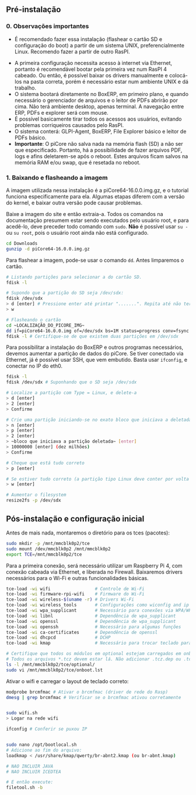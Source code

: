 ## Pré-instalação

### 0. Observações importantes

- É recomendado fazer essa instalação (flashear o cartão SD e configuração do boot) a partir de um sistema UNIX, preferencialmente Linux. Recomendo fazer a partir de outro RasPI.

* A primeira configuração necessita acesso à internet via Ethernet, portanto é recomendável bootar pela primeira vez num RasPI 4 cabeado. Ou então, é possível baixar os drivers manualmente e colocá-los na pasta correta, porém é necessário estar num ambiente UNIX e dá trabalho.
* O sistema bootará diretamente no BoxERP, em primeiro plano, e quando necessário o gerenciador de arquivos e o leitor de PDFs abrirão por cima. Não terá ambiente desktop, apenas terminal. A navegação entre ERP, PDFs e explorer será com mouse.
* É possível basicamente tirar todos os acessos aos usuários, evitando problemas corriqueiros causados pelo RasPI.
* O sistema conterá: GLPI-Agent, BoxERP, File Explorer básico e leitor de PDFs básico.
* **Importante**: O piCore não salva nada na memória flash (SD) a não ser que especificado. Portanto, há a possibilidade de fazer arquivos PDF, logs e afins deletarem-se após o reboot. Estes arquivos ficam salvos na memória RAM e/ou swap, que é resetada no reboot.

### 1. Baixando e flasheando a imagem

A imagem utilizada nessa instalação é a piCore64-16.0.0.img.gz, e o tutorial funciona especificamente para ela. Algumas etapas diferem com a versão do kernel, e baixar outra versão pode causar problemas.

Baixe a imagem do site e então extraia-a. Todos os comandos na documentação presumem estar sendo executados pelo usuário root, e para acedê-lo, deve preceder todo comando com `sudo`. **Não** é possível usar ``su -`` ou ``su root``, pois o usuário root ainda não está configurado.

``````bash
cd Downloads
gunzip -d piCore64-16.0.0.img.gz
``````

Para flashear a imagem, pode-se usar o comando `dd`. Antes limparemos o cartão. 
``````bash
# Listando partições para selecionar a do cartão SD.
fdisk -l

# Supondo que a partição do SD seja /dev/sdx:
fdisk /dev/sdx
> d [enter] # Pressione enter até printar ".......". Repita até não ter mais partições.
> w

# Flasheando o cartão
cd ~LOCALIZAÇÃO_DO_PICORE_IMG~
dd if=piCore64-16.0.0.img of=/dev/sdx bs=1M status=progress conv=fsync
fdisk -l # Certifique-se de que existem duas partições em /dev/sdx
``````

Para possibilitar a instalação do BoxERP e outros programas necessários, devemos aumentar a partição de dados do piCore. Se tiver conectado via Ethernet, já é possível usar SSH, que vem embutido. Basta usar `ifconfig`, e conectar no IP do eth0.

``````bash
fdisk -l
fdisk /dev/sdx # Suponhando que o SD seja /dev/sdx

# Localize a partição com Type = Linux, e delete-a
> d [enter]
> 2 [enter]
> Confirme

# Crie uma partição iniciando-se no exato bloco que iniciava a deletada.
> n [enter]
> p [enter]
> 2 [enter]
> ~bloco que iniciava a partição deletada~ [enter]
> 10000000 [enter] (dez milhões)
> Confirme

# Cheque que está tudo correto
> p [enter]

# Se estiver tudo correto (a partição tipo Linux deve conter por volta de 4GB de dados)
> w [enter]

# Aumentar o filesystem
resize2fs -p /dev/sdx
``````



## Pós-instalação e configuração inicial

Antes de mais nada, montaremos o diretório para os tces (pacotes):

```bash
sudo mkdir -p /mnt/mmcblk0p2/tce
sudo mount /dev/mmcblk0p2 /mnt/mmcblk0p2
export TCE=/mnt/mmcblk0p2/tce
```

Para a primeira conexão, será necessário utilizar um Raspberry Pi 4, com conexão cabeada via Ethernet, e liberada no Firewall. Baixaremos drivers necessários para o Wi-Fi e outras funcionalidades básicas.

``````bash
tce-load -wi wifi                 # Controle de Wi-Fi
tce-load -wi firmware-rpi-wifi    # Firmware do Wi-Fi
tce-load -wi wireless-$(uname -r) # Drivers Wi-Fi
tce-load -wi wireless_tools       # Configurações como wiconfig and ip
tce-load -wi wpa_supplicant       # Necessário para conexões via WPA/WPA2
tce-load -wi libnl                # Dependência de wpa_supplicant
tce-load -wi openssl              # Dependência de wpa_supplicant
tce-load -wi openssh			  # Necessário para algumas funções
tce-load -wi ca-certificates      # Dependência de openssl
tce-load -wi dhcpcd				  # DCHP
tce-load -wi kmap                 # Necessário para trocar teclado para br-abnt2

# Certifique que todos os módulos em optional estejam carregados em onboot.
# Todos os arquivos *.tcz devem estar lá. Não adicionar .tcz.dep ou .tcz.md5.txt.
ls -l /mnt/mmcblk0p2/tce/optional/
sudo vi /mnt/mmcblk0p2/tce/onboot.lst
``````

Ativar o wifi e carregar o layout de teclado correto:

```bash
modprobe brcmfmac # Ativar o brcmfmac (driver de rede do Rasp)
dmesg | grep brcmfmac # Verificar se o brcmfmac ativou corretamente


sudo wifi.sh
> Logar na rede wifi

ifconfig # Conferir se puxou IP


sudo nano /opt/bootlocal.sh
# Adicione ao fim do arquivo:
loadkmap < /usr/share/kmap/qwerty/br-abnt2.kmap (ou br-abnt.kmap)

# NAO INCLUIR JAVA
# NAO INCLUIR ICEDTEA

# E então execute:
filetool.sh -b
```
